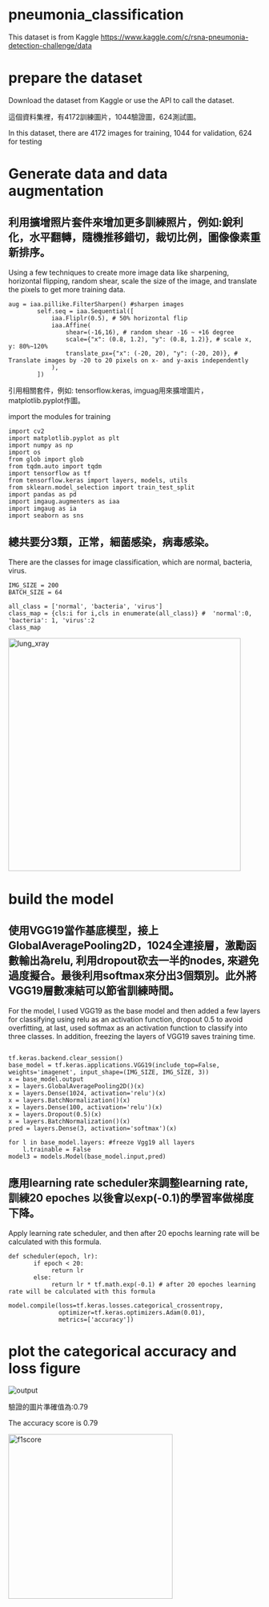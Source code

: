 # pneumonia_classification
This dataset is from Kaggle https://www.kaggle.com/c/rsna-pneumonia-detection-challenge/data

# prepare the dataset
Download the dataset from Kaggle or use the API to call the dataset.

這個資料集裡，有4172訓練圖片，1044驗證圖，624測試圖。

In this dataset, there are 4172 images for training, 1044 for validation, 624 for testing

# Generate data and data augmentation 

## 利用擴增照片套件來增加更多訓練照片，例如:銳利化，水平翻轉，隨機推移錯切，裁切比例，圖像像素重新排序。

Using a few techniques to create more image data like sharpening, horizontal flipping, random shear, scale
the size of the image, and translate the pixels to get more training data.

```
aug = iaa.pillike.FilterSharpen() #sharpen images
        self.seq = iaa.Sequential([
            iaa.Fliplr(0.5), # 50% horizontal flip
            iaa.Affine(
                shear=(-16,16), # random shear -16 ~ +16 degree
                scale={"x": (0.8, 1.2), "y": (0.8, 1.2)}, # scale x, y: 80%~120%
                translate_px={"x": (-20, 20), "y": (-20, 20)}, # Translate images by -20 to 20 pixels on x- and y-axis independently 
            ),
        ])
```
引用相關套件，例如: tensorflow.keras, imguag用來擴增圖片，matplotlib.pyplot作圖。

import the modules for training 

```
import cv2
import matplotlib.pyplot as plt
import numpy as np
import os
from glob import glob
from tqdm.auto import tqdm
import tensorflow as tf
from tensorflow.keras import layers, models, utils
from sklearn.model_selection import train_test_split
import pandas as pd
import imgaug.augmenters as iaa
import imgaug as ia
import seaborn as sns
```

## 總共要分3類，正常，細菌感染，病毒感染。

There are the classes for image classification, which are normal, bacteria, virus.

```
IMG_SIZE = 200
BATCH_SIZE = 64

all_class = ['normal', 'bacteria', 'virus']
class_map = {cls:i for i,cls in enumerate(all_class)} #  'normal':0, 'bacteria': 1, 'virus':2
class_map

```
<img width="464" alt="lung_xray" src="https://github.com/chency0315/pneumonia_classification/assets/100465252/a56df749-90ce-43d1-bbf9-a4234754ea40">

#  build the model

## 使用VGG19當作基底模型，接上GlobalAveragePooling2D，1024全連接層，激勵函數輸出為relu, 利用dropout砍去一半的nodes, 來避免過度擬合。最後利用softmax來分出3個類別。此外將VGG19層數凍結可以節省訓練時間。

For the model, I used VGG19 as the base model and then added a few layers for classifying using relu as an activation function, dropout 0.5 to avoid overfitting,
at last, used softmax as an activation function to classify into three classes. In addition, freezing the layers of VGG19 saves training time.
```

tf.keras.backend.clear_session()
base_model = tf.keras.applications.VGG19(include_top=False, weights='imagenet', input_shape=(IMG_SIZE, IMG_SIZE, 3))
x = base_model.output
x = layers.GlobalAveragePooling2D()(x)
x = layers.Dense(1024, activation='relu')(x)
x = layers.BatchNormalization()(x)
x = layers.Dense(100, activation='relu')(x)
x = layers.Dropout(0.5)(x)
x = layers.BatchNormalization()(x)
pred = layers.Dense(3, activation='softmax')(x)

for l in base_model.layers: #freeze Vgg19 all layers
    l.trainable = False
model3 = models.Model(base_model.input,pred)
```

## 應用learning rate scheduler來調整learning rate, 訓練20 epoches 以後會以exp(-0.1)的學習率做梯度下降。

Apply learning rate scheduler, and then after 20 epochs learning rate will be calculated with this formula.

```
def scheduler(epoch, lr):
       if epoch < 20:
            return lr
       else:
            return lr * tf.math.exp(-0.1) # after 20 epoches learning rate will be calculated with this formula

model.compile(loss=tf.keras.losses.categorical_crossentropy,
              optimizer=tf.keras.optimizers.Adam(0.01),
              metrics=['accuracy'])
```

# plot the categorical accuracy and loss figure

![output](https://github.com/chency0315/pneumonia_classification/assets/100465252/6b4ae209-3f49-4dff-8d20-3d9a4df6f010)

驗證的圖片準確值為:0.79

The accuracy score is 0.79

<img width="328" alt="f1score" src="https://github.com/chency0315/pneumonia_classification/assets/100465252/74aada71-c947-46ec-9ba8-c5f8cf7aaaed">


